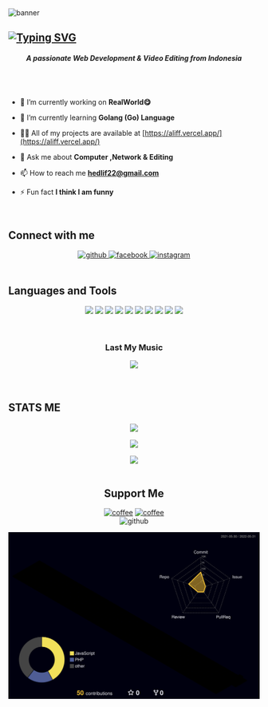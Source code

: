 <img align="center" src="https://thumbs.gfycat.com/BetterHandmadeGull-size_restricted.gif" width="1650" height="250" alt="banner"/>

## [![Typing SVG](https://readme-typing-svg.herokuapp.com?size=23&color=4B27F7&center=true&vCenter=true&width=1000&lines=Hi+%F0%9F%91%8B%2C+I'm+Alif+F+Hakim)](https://git.io/typing-svg)

<h5 align="center">A passionate Web Development & Video Editing from Indonesia</h5>
<br>
<br>

- 🔭 I’m currently working on **RealWorld😋**

- 🌱 I’m currently learning **Golang (Go) Language**

- 👨‍💻 All of my projects are available at [https://aliff.vercel.app/](https://aliff.vercel.app/)

- 💬 Ask me about **Computer ,Network & Editing**

- 📫 How to reach me **hedlif22@gmail.com**

- ⚡ Fun fact **I think I am funny**
<br/>

## Connect with me  
<div align="center">
<a href="https://github.com/timred01" target="_blank">
<img src=https://img.shields.io/badge/github-%2324292e.svg?&style=for-the-badge&logo=github&logoColor=white alt=github style="margin-bottom: 5px;" />
</a>
<a href="https://www.facebook.com/aliffh12" target="_blank">
<img src=https://img.shields.io/badge/facebook-%232E87FB.svg?&style=for-the-badge&logo=facebook&logoColor=white alt=facebook style="margin-bottom: 5px;" />
</a>
<a href="https://instagram.com/aliiffh" target="_blank">
<img src=https://img.shields.io/badge/instagram-%23000000.svg?&style=for-the-badge&logo=instagram&logoColor=white alt=instagram style="margin-bottom: 5px;" />
</a>  
</div>  
  

<br/>  

## Languages and Tools
<p align="center">
<img src="https://media3.giphy.com/media/3de1kqCxacXCh2s3NF/giphy.gif" width="100">
<img src="https://media3.giphy.com/media/ln7z2eWriiQAllfVcn/200w.webp" width="100">
<img src="https://i.giphy.com/media/LMt9638dO8dftAjtco/200.webp" width="100">
<img src="https://onepatch.com/wp-content/uploads/2020/03/PHP_CIRCLES_EW.gif" width="100"> 
<img src="https://i.giphy.com/media/eNAsjO55tPbgaor7ma/200w.webp" width="100">
<img src="https://i.giphy.com/media/VgGthkhUvGgOit7Y9i/200.webp" width="100">
<img src="https://media3.giphy.com/media/kdFc8fubgS31b8DsVu/giphy.webp" width="100">
<img src="https://i.giphy.com/media/IdyAQJVN2kVPNUrojM/200.webp" width="100">
<img src="https://media0.giphy.com/media/fxpZKChLsC4wYtoFqg/source.gif" width="100">
<img src="https://media0.giphy.com/media/YWaWOJ7v6RfVRiZTYf/giphy.gif" width="100">
</p>

<br/> 
<h3 align="center">Last My Music</h3>
<div align="center"><img src="https://spotify-github-profile.vercel.app/api/view?uid=3ludeg4fwwwyg4zgoo0qllof4&cover_image=true&theme=novatorem&bar_color=7c30d9&bar_color_cover=false" /></div>  

<br/> 



<br/>

## STATS ME

<div align="center"><img src="https://github-profile-trophy.vercel.app/?username=timred01&theme=tokyonight" align="center" /></div>
<p></p>
<div align="center"><img src="https://github-readme-stats.vercel.app/api/top-langs/?username=timred01&layout=compact&theme=midnight-purple" align="center" /></div>
<p></p>
<div align="center"><img src="https://github-readme-stats.vercel.app/api?username=timred01&show_icons=true&count_private=true&theme=midnight-purple" align="center" /></div>

<br/>

<h2 align="center">Support Me</h2>

<div align="center">
  
[<img src='https://mir-s3-cdn-cf.behance.net/projects/404/13a514105722943.Y3JvcCw4MDgsNjMyLDAsMA.png' alt='coffee' height='70'>](https://saweria.co/masaip) 
[<img src='https://cdn.buymeacoffee.com/buttons/v2/default-yellow.png' alt='coffee' height='50'>](https://www.buymeacoffee.com/aip1)  
<img src='https://cdn.jsdelivr.net/npm/simple-icons@3.0.1/icons/github.svg' alt='github' height='40'>
  
</div>

![](./profile-3d-contrib/profile-night-rainbow.svg)
